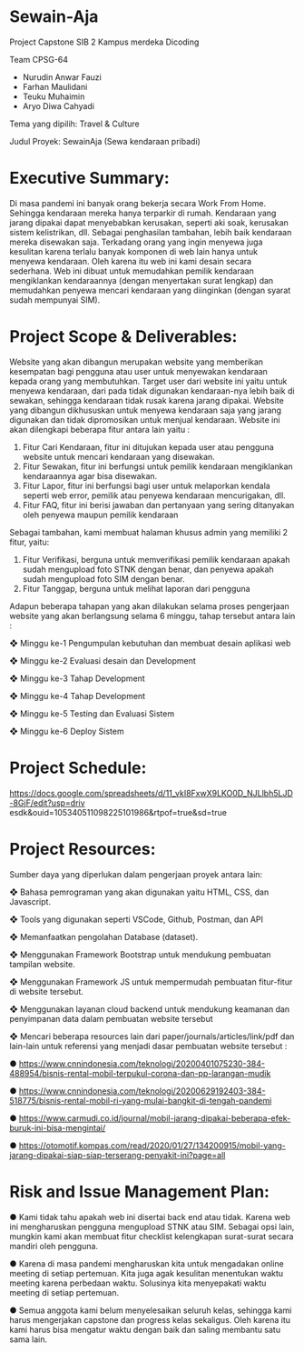 # Sewain-Aja

Project Capstone SIB 2 Kampus merdeka
Dicoding

Team CPSG-64

- Nurudin Anwar Fauzi
- Farhan Maulidani
- Teuku Muhaimin
- Aryo Diwa Cahyadi

Tema yang dipilih: Travel & Culture

Judul Proyek: SewainAja (Sewa kendaraan pribadi)

# Executive Summary:

Di masa pandemi ini banyak orang bekerja secara Work From Home. Sehingga kendaraan
mereka hanya terparkir di rumah. Kendaraan yang jarang dipakai dapat menyebabkan
kerusakan, seperti aki soak, kerusakan sistem kelistrikan, dll. Sebagai penghasilan tambahan,
lebih baik kendaraan mereka disewakan saja. Terkadang orang yang ingin menyewa juga
kesulitan karena terlalu banyak komponen di web lain hanya untuk menyewa kendaraan. Oleh
karena itu web ini kami desain secara sederhana. Web ini dibuat untuk memudahkan pemilik
kendaraan mengiklankan kendaraannya (dengan menyertakan surat lengkap) dan memudahkan
penyewa mencari kendaraan yang diinginkan (dengan syarat sudah mempunyai SIM).


# Project Scope & Deliverables:

Website yang akan dibangun merupakan website yang memberikan kesempatan bagi pengguna
atau user untuk menyewakan kendaraan kepada orang yang membutuhkan. Target user dari
website ini yaitu untuk menyewa kendaraan, dari pada tidak digunakan kendaraan-nya lebih
baik di sewakan, sehingga kendaraan tidak rusak karena jarang dipakai. Website yang dibangun
dikhususkan untuk menyewa kendaraan saja yang jarang digunakan dan tidak dipromosikan
untuk menjual kendaraan. 
Website ini akan dilengkapi beberapa fitur antara lain yaitu :
1. Fitur Cari Kendaraan, fitur ini ditujukan kepada user atau pengguna website untuk
mencari kendaraan yang disewakan.
2. Fitur Sewakan, fitur ini berfungsi untuk pemilik kendaraan mengiklankan kendaraannya
agar bisa disewakan.
3. Fitur Lapor, fitur ini berfungsi bagi user untuk melaporkan kendala seperti web error,
pemilik atau penyewa kendaraan mencurigakan, dll.
4. Fitur FAQ, fitur ini berisi jawaban dan pertanyaan yang sering ditanyakan oleh penyewa
maupun pemilik kendaraan

Sebagai tambahan, kami membuat halaman khusus admin yang memiliki 2 fitur, yaitu:
1. Fitur Verifikasi, berguna untuk memverifikasi pemilik kendaraan apakah sudah
mengupload foto STNK dengan benar, dan penyewa apakah sudah mengupload foto SIM
dengan benar.
2. Fitur Tanggap, berguna untuk melihat laporan dari pengguna

Adapun beberapa tahapan yang akan dilakukan selama proses pengerjaan website yang
akan berlangsung selama 6 minggu, tahap tersebut antara lain :

❖ Minggu ke-1 Pengumpulan kebutuhan dan membuat desain aplikasi web

❖ Minggu ke-2 Evaluasi desain dan Development

❖ Minggu ke-3 Tahap Development

❖ Minggu ke-4 Tahap Development

❖ Minggu ke-5 Testing dan Evaluasi Sistem

❖ Minggu ke-6 Deploy Sistem


# Project Schedule:

https://docs.google.com/spreadsheets/d/11_vkI8FxwX9LKO0D_NJLlbh5LJD-8GjF/edit?usp=driv
esdk&ouid=105340511098225101986&rtpof=true&sd=true


# Project Resources:

Sumber daya yang diperlukan dalam pengerjaan proyek antara lain:

❖ Bahasa pemrograman yang akan digunakan yaitu HTML, CSS, dan Javascript.

❖ Tools yang digunakan seperti VSCode, Github, Postman, dan API

❖ Memanfaatkan pengolahan Database (dataset).

❖ Menggunakan Framework Bootstrap untuk mendukung pembuatan tampilan website.

❖ Menggunakan Framework JS untuk mempermudah pembuatan fitur-fitur di website
tersebut.

❖ Menggunakan layanan cloud backend untuk mendukung keamanan dan penyimpanan data
dalam pembuatan website tersebut

❖ Mencari beberapa resources lain dari paper/journals/articles/link/pdf dan lain-lain untuk
referensi yang menjadi dasar pembuatan website tersebut :

  ● https://www.cnnindonesia.com/teknologi/20200401075230-384-488954/bisnis-rental-mobil-terpukul-corona-dan-pp-larangan-mudik
  
  ● https://www.cnnindonesia.com/teknologi/20200629192403-384-518775/bisnis-rental-mobil-ri-yang-mulai-bangkit-di-tengah-pandemi
  
  ● https://www.carmudi.co.id/journal/mobil-jarang-dipakai-beberapa-efek-buruk-ini-bisa-mengintai/
  
  ● https://otomotif.kompas.com/read/2020/01/27/134200915/mobil-yang-jarang-dipakai-siap-siap-terserang-penyakit-ini?page=all


# Risk and Issue Management Plan:

● Kami tidak tahu apakah web ini disertai back end atau tidak. Karena web ini
mengharuskan pengguna mengupload STNK atau SIM. Sebagai opsi lain, mungkin kami
akan membuat fitur checklist kelengkapan surat-surat secara mandiri oleh pengguna.

● Karena di masa pandemi mengharuskan kita untuk mengadakan online meeting di setiap
pertemuan. Kita juga agak kesulitan menentukan waktu meeting karena perbedaan
waktu. Solusinya kita menyepakati waktu meeting di setiap pertemuan.

● Semua anggota kami belum menyelesaikan seluruh kelas, sehingga kami harus
mengerjakan capstone dan progress kelas sekaligus. Oleh karena itu kami harus bisa
mengatur waktu dengan baik dan saling membantu satu sama lain.
